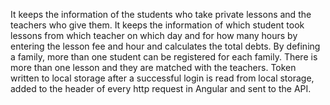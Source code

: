 It keeps the information of the students who take private lessons and the teachers who give them. It keeps the information of which student took lessons from which teacher on which day and for how many hours by entering the lesson fee and hour and calculates the total debts. By defining a family, more than one student can be registered for each family. There is more than one lesson and they are matched with the teachers.
Token written to local storage after a successful login is read from local storage, added to the header of every http request in Angular and sent to the API. 
